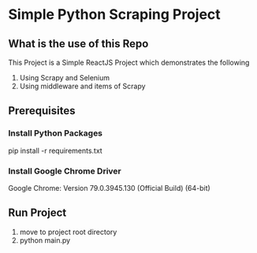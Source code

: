 # Simple Python Scraping Project

## What is the use of this Repo
This Project is a Simple ReactJS Project which demonstrates the following

1. Using Scrapy and Selenium
2. Using middleware and items of Scrapy

## Prerequisites
### Install Python Packages
pip install -r requirements.txt
### Install Google Chrome Driver
Google Chrome: Version 79.0.3945.130 (Official Build) (64-bit)

## Run Project
1. move to project root directory
2. python main.py